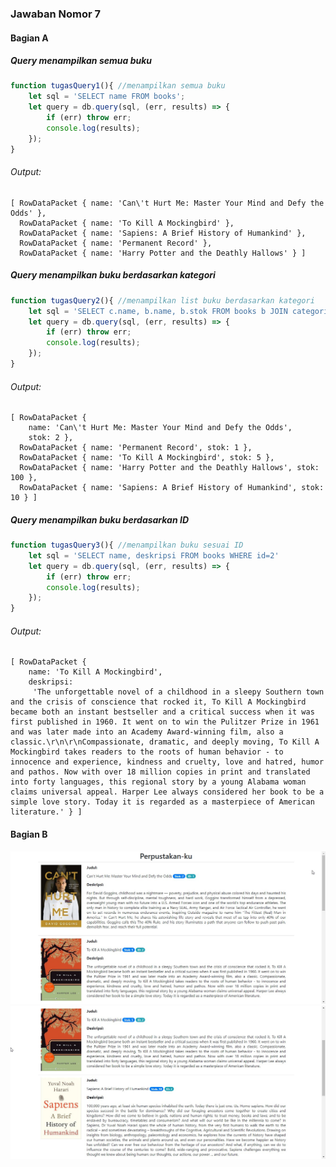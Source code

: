 ### Jawaban Nomor 7
#### Bagian A

##### Query menampilkan semua buku

```javascript
function tugasQuery1(){ //menampilkan semua buku
    let sql = 'SELECT name FROM books'; 
    let query = db.query(sql, (err, results) => {
        if (err) throw err;
        console.log(results);
    });
}
```
###### Output:
```
[ RowDataPacket { name: 'Can\'t Hurt Me: Master Your Mind and Defy the Odds' },
  RowDataPacket { name: 'To Kill A Mockingbird' },
  RowDataPacket { name: 'Sapiens: A Brief History of Humankind' },
  RowDataPacket { name: 'Permanent Record' },
  RowDataPacket { name: 'Harry Potter and the Deathly Hallows' } ]
```

##### Query menampilkan buku berdasarkan kategori

```javascript
function tugasQuery2(){ //menampilkan list buku berdasarkan kategori
    let sql = 'SELECT c.name, b.name, b.stok FROM books b JOIN categories c ON b.category_id = c.id ORDER BY c.id'
    let query = db.query(sql, (err, results) => {
        if (err) throw err;
        console.log(results);
    });
}
```
###### Output:
```
[ RowDataPacket {
    name: 'Can\'t Hurt Me: Master Your Mind and Defy the Odds',
    stok: 2 },
  RowDataPacket { name: 'Permanent Record', stok: 1 },
  RowDataPacket { name: 'To Kill A Mockingbird', stok: 5 },
  RowDataPacket { name: 'Harry Potter and the Deathly Hallows', stok: 100 },
  RowDataPacket { name: 'Sapiens: A Brief History of Humankind', stok: 10 } ]
```

##### Query menampilkan buku berdasarkan ID
```javascript
function tugasQuery3(){ //menampilkan buku sesuai ID
    let sql = 'SELECT name, deskripsi FROM books WHERE id=2'
    let query = db.query(sql, (err, results) => {
        if (err) throw err;
        console.log(results);
    });
}


```
###### Output:
```
[ RowDataPacket {
    name: 'To Kill A Mockingbird',
    deskripsi:
     'The unforgettable novel of a childhood in a sleepy Southern town and the crisis of conscience that rocked it, To Kill A Mockingbird became both an instant bestseller and a critical success when it was first published in 1960. It went on to win the Pulitzer Prize in 1961 and was later made into an Academy Award-winning film, also a classic.\r\n\r\nCompassionate, dramatic, and deeply moving, To Kill A Mockingbird takes readers to the roots of human behavior - to innocence and experience, kindness and cruelty, love and hatred, humor and pathos. Now with over 18 million copies in print and translated into forty languages, this regional story by a young Alabama woman claims universal appeal. Harper Lee always considered her book to be a simple love story. Today it is regarded as a masterpiece of American literature.' } ]
```
#### Bagian B


![alt text][logo]
![alt text][logo2]

[logo]: https://github.com/xbaldiq/dumbwaysid-b13k2/blob/master/7/capture/chrome_2019-10-26_19-12-55.jpg "Capture 1"

[logo2]: https://github.com/xbaldiq/dumbwaysid-b13k2/blob/master/7/capture/chrome_2019-10-26_19-13-16.jpg "Capture 2"
